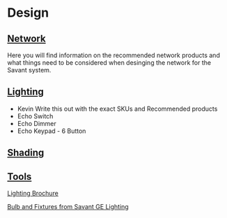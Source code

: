 # Design

## [Network](product/network.md)
Here you will find information on the recommended network products and what things need to be considered when desinging the network for the Savant system.

## [Lighting](product/lighting.md)
* Kevin Write this out with the exact SKUs and Recommended products
* Echo Switch
* Echo Dimmer
* Echo Keypad - 6 Button

## [Shading](product/shading.md)

## [Tools](product/tools.md)

[Lighting Brochure](https://sav-marketing-sales.s3.amazonaws.com/public/Savant%20Lighting%20Control%202021.pdf)

[Bulb and Fixtures from Savant GE Lighting](https://www.gelighting.com/dimming)
